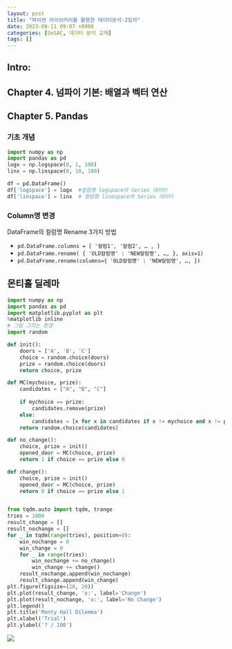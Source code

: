 ```yaml
---
layout: post
title: "파이썬 라이브러리를 활용한 데이터분석-2일차"
date: 2023-08-11 09:07 +0900
categories: [SeSAC, 데이터 분석 교재]
tags: []
---
```


## Intro: 

## Chapter 4. 넘파이 기본: 배열과 벡터 연산


## Chapter 5. Pandas

### 기초 개념

```python
import numpy as np
import pandas as pd
logx = np.logspace(0, 1, 100)
linx = np.linspace(0, 10, 100)

df = pd.DataFrame()
df['logspace'] = logx  #컬럼명 logspace의 Series 데이터
df['linspace'] = linx  # 컬럼명 linespace의 Series 데이터
```


### Column명 변경

DataFrame의 컬럼명 Rename 3가지 방법
- `pd.DataFrame.columns = [ '칼럼1', '칼럼2', … , ]` 
- `pd.DataFrame.rename( { 'OLD칼럼명' : 'NEW칼럼명', …, }, axis=1)`
- `pd.DataFrame.rename(columns={ 'OLD칼럼명' : 'NEW칼럼명', …, })`


### 


## 몬티홀 딜레마

```python
import numpy as np
import pandas as pd
import matplotlib.pyplot as plt
%matplotlib inline
# 그림 그리는 환경
import random

def init():
    doors = ['A', 'B', 'C']
    choice = random.choice(doors)
    prize = random.choice(doors)
    return choice, prize

def MC(mychoice, prize):
    candidates = ["A", "B", "C"]
    
    if mychoice == prize:
        candidates.remove(prize)
    else:
        candidates = [x for x in candidates if x != mychoice and x != prize]
    return random.choice(candidates)

def no_change():
    choice, prize = init()
    opened_door = MC(choice, prize)
    return 1 if choice == prize else 0

def change():
    choice, prize = init()
    opened_door = MC(choice, prize)
    return 0 if choice == prize else 1


from tqdm.auto import tqdm, trange
tries = 1000
result_change = []
result_nochange = []
for _ in tqdm(range(tries), position=0):
    win_nochange = 0
    win_change = 0
    for _ in range(tries):
        win_nochange += no_change()
        win_change += change()
    result_nochange.append(win_nochange)
    result_change.append(win_change)
plt.figure(figsize=(20, 20))
plt.plot(result_change, 'o:', label='Change')
plt.plot(result_nochange, 'o:', label='No Change')
plt.legend()
plt.title('Monty Hall Dilemma')
plt.xlabel('Trial')
plt.ylabel('? / 100')
```

![](https://i.imgur.com/TrbEn3E.png)
